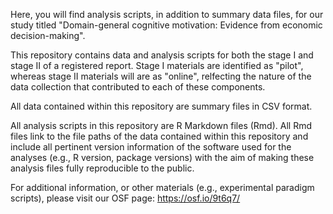 Here, you will find analysis scripts, in addition to summary data files, for our study titled "Domain-general cognitive motivation: Evidence from economic decision-making".

This repository contains data and analysis scripts for both the stage I and stage II of a registered report. Stage I materials are identified as "pilot", whereas stage II materials will are as "online", relfecting the nature of the data collection that contributed to each of these components.

All data contained within this repository are summary files in CSV format. 

All analysis scripts in this repository are R Markdown files (Rmd). All Rmd files link to the file paths of the data contained within this repository and include all pertinent version information of the software used for the analyses (e.g., R version, package versions) with the aim of making these analysis files fully reproducible to the public.

For additional information, or other materials (e.g., experimental paradigm scripts), please visit our OSF page: https://osf.io/9t6q7/
